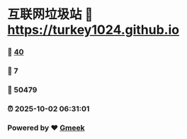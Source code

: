 # 互联网垃圾站 :link: https://turkey1024.github.io 
### :page_facing_up: [40](https://turkey1024.github.io/tag.html) 
### :speech_balloon: 7 
### :hibiscus: 50479 
### :alarm_clock: 2025-10-02 06:31:01 
### Powered by :heart: [Gmeek](https://github.com/Meekdai/Gmeek)
